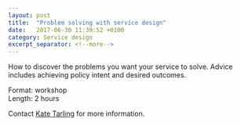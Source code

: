 ```yaml
---
layout: post
title:  "Problem solving with service design"
date:   2017-06-30 11:39:52 +0100
category: Service design
excerpt_separator: <!--more-->
---
```


How to discover the problems you want your service to solve. Advice includes achieving policy intent and desired outcomes.

Format: workshop  
Length: 2 hours

Contact <a href="mailto:CentreOfExcellenceCentral@digital.homeoffice.gov.uk">Kate Tarling</a> for more information.
